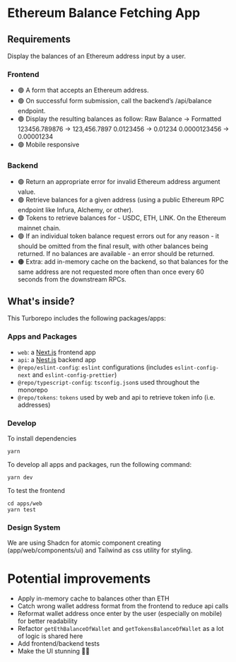 # Ethereum Balance Fetching App

## Requirements

Display the balances of an Ethereum address input by a user.

### Frontend

- 🟢 A form that accepts an Ethereum address.
- 🟢 On successful form submission, call the backend’s /api/balance
  endpoint.
- 🟢 Display the resulting balances as follow:
  Raw Balance → Formatted
  123456.789876 → 123,456.7897
  0.0123456 → 0.01234
  0.0000123456 → 0.00001234
- 🟢 Mobile responsive

### Backend

- 🟢 Return an appropriate error for invalid Ethereum address argument value.
- 🟢 Retrieve balances for a given address (using a public Ethereum RPC endpoint like Infura, Alchemy, or other).
- 🟢 Tokens to retrieve balances for - USDC, ETH, LINK. On the Ethereum mainnet chain.
- 🟢 If an individual token balance request errors out for any reason - it should be omitted from the final result, with other balances being returned. If no balances are available - an error should be returned.
- 🟠 Extra: add in-memory cache on the backend, so that balances for the same address are not requested more often than once every 60 seconds from the downstream RPCs.

## What's inside?

This Turborepo includes the following packages/apps:

### Apps and Packages

- `web`: a [Next.js](https://nextjs.org/) frontend app
- `api`: a [Nest.js](https://nestjs.com/) backend app
- `@repo/eslint-config`: `eslint` configurations (includes `eslint-config-next` and `eslint-config-prettier`)
- `@repo/typescript-config`: `tsconfig.json`s used throughout the monorepo
- `@repo/tokens`: `tokens` used by web and api to retrieve token info (i.e. addresses)

### Develop

To install dependencies

```
yarn
```

To develop all apps and packages, run the following command:

```
yarn dev
```

To test the frontend

```
cd apps/web
yarn test
```

### Design System

We are using Shadcn for atomic component creating (app/web/components/ui) and Tailwind as css utility for styling.

# Potential improvements

- Apply in-memory cache to balances other than ETH
- Catch wrong wallet address format from the frontend to reduce api calls
- Reformat wallet address once enter by the user (especially on mobile) for better readability
- Refactor `getEthBalanceOfWallet` and `getTokensBalanceOfWallet` as a lot of logic is shared here
- Add frontend/backend tests
- Make the UI stunning 💅😄
